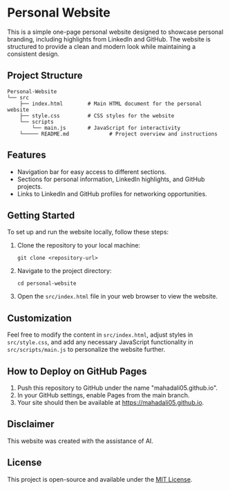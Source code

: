 # Personal Website

This is a simple one-page personal website designed to showcase personal branding, including highlights from LinkedIn and GitHub. The website is structured to provide a clean and modern look while maintaining a consistent design.

## Project Structure

```
Personal-Website
└── src
    ├── index.html        # Main HTML document for the personal website
    ├── style.css         # CSS styles for the website
    └── scripts
        └── main.js       # JavaScript for interactivity
    └───── README.md             # Project overview and instructions
```

## Features

- Navigation bar for easy access to different sections.
- Sections for personal information, LinkedIn highlights, and GitHub projects.
- Links to LinkedIn and GitHub profiles for networking opportunities.

## Getting Started

To set up and run the website locally, follow these steps:

1. Clone the repository to your local machine:

   ```
   git clone <repository-url>
   ```

2. Navigate to the project directory:

   ```
   cd personal-website
   ```

3. Open the `src/index.html` file in your web browser to view the website.

## Customization

Feel free to modify the content in `src/index.html`, adjust styles in `src/style.css`, and add any necessary JavaScript functionality in `src/scripts/main.js` to personalize the website further.

## How to Deploy on GitHub Pages

1. Push this repository to GitHub under the name "mahadali05.github.io".
2. In your GitHub settings, enable Pages from the main branch.
3. Your site should then be available at https://mahadali05.github.io.

## Disclaimer

This website was created with the assistance of AI.

## License

This project is open-source and available under the [MIT License](LICENSE).

